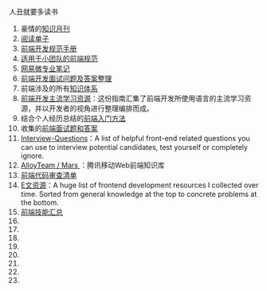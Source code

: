 人丑就要多读书

1. 豪情的[知识月刊](https://github.com/jsfront/month)
2. [阅读单子](reader.md)
2. [前端开发规范手册 ](https://github.com/Aaaaaashu/Front-End-Style-Guide)
2. [适用于小团队的前端规范 ](https://github.com/hzlzh/Front-End-Standards)
2. [网易微专业笔记](https://github.com/li-xinyang/FEND_Note)
2. [前端开发面试问题及答案整理 ](https://github.com/hawx1993/Front-end-Interview-questions)
2. 前端涉及的所有[知识体系 ](https://github.com/AutumnsWind/Front-end-tutorial)
2. [前端开发主流学习资源](https://github.com/icepy/Front-End-Develop-Guide)：这份指南汇集了前端开发所使用语言的主流学习资源，并以开发者的视角进行整理编排而成。
2. 结合个人经历总结的[前端入门方法](https://github.com/qiu-deqing/FE-learning)
2. 收集的[前端面试题和答案](https://github.com/qiu-deqing/FE-interview)
2. [Interview-Questions](https://github.com/h5bp/Front-end-Developer-Interview-Questions)：A list of helpful front-end related questions you can use to interview potential candidates, test yourself or completely ignore. 
2. [AlloyTeam / Mars ](https://github.com/AlloyTeam/Mars)：腾讯移动Web前端知识库 
2. [前端代码审查清单](https://github.com/yujiangshui/front-end-code-checklist)
2. [E文资源](https://github.com/dypsilon/frontend-dev-bookmarks)：A huge list of frontend development resources I collected over time. Sorted from general knowledge at the top to concrete problems at the bottom. 
2. [前端技能汇总](https://github.com/JacksonTian/fks)
2. []()
2. []()
2. []()
2. []()
2. []()
2. []()
2. []()
2. []()